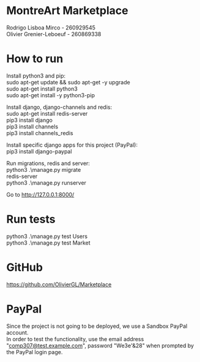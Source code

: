 # MontreArt Marketplace

Rodrigo Lisboa Mirco - 260929545  
Olivier Grenier-Leboeuf - 260869338


# How to run

Install python3 and pip:  
sudo apt-get update && sudo apt-get -y upgrade  
sudo apt-get install python3  
sudo apt-get install -y python3-pip  


Install django, django-channels and redis:  
sudo apt-get install redis-server  
pip3 install django  
pip3 install channels  
pip3 install channels_redis


Install specific django apps for this project (PayPal):  
pip3 install django-paypal


Run migrations, redis and server:  
python3 .\manage.py migrate  
redis-server  
python3 .\manage.py runserver  

Go to http://127.0.0.1:8000/


# Run tests

python3 .\manage.py test Users  
python3 .\manage.py test Market  


# GitHub

https://github.com/OlivierGL/Marketplace

# PayPal

Since the project is not going to be deployed, we use a Sandbox PayPal account.  
In order to test the functionality, use the email address "comp307@test.example.com", password "We3e'&28" when prompted by the PayPal login page.
